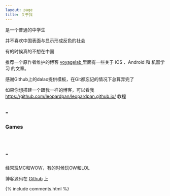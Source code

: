 ```yaml
---
layout: page
title: 关于我 
---
```


是一个普通的中学生
<p>
并不喜欢中国表面与显示形成反色的社会
<p>
有的时候真的不想在中国

<p>

推荐一个原作者维护的博客
<a target="_blank" href="http://talkingdata.me/"> voyagelab </a>
里面有一些关于 iOS 、Android 和 机器学习 的文章。

<p>

感谢Github上的dalao提供模板，在Git都忘记的情况下总算弄完了

<p>

如果你想搭建一个跟我一样的博客，可以看我
https://github.com/leopardpan/leopardpan.github.io/
教程

<p>
  
 -<h3> Games </h3>  
 -
 -<p>
 -

经常玩MC和WOW，有的时候玩OW和LOL

<p> 

博客源码在 <a target="_blank" href='https://github.com/leopardpan/leopardpan.github.io/'>Github</a> 上

<p> 

<p> 

<p> 


{% include comments.html %}

